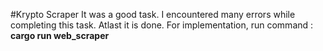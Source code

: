 #Krypto Scraper
It was a good task. I encountered many errors while completing this task. Atlast it is done.
For implementation, run command : **cargo run web_scraper**
